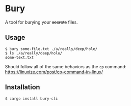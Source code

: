# Bury

A tool for burying your ~~secrets~~ files.

## Usage

```shell
$ bury some-file.txt ./a/really/deep/hole/
$ ls ./a/really/deep/hole/
some-text.txt
```

Should follow all of the same behaviors as the `cp` command: https://linuxize.com/post/cp-command-in-linux/

## Installation

```shell
$ cargo install bury-cli
```
